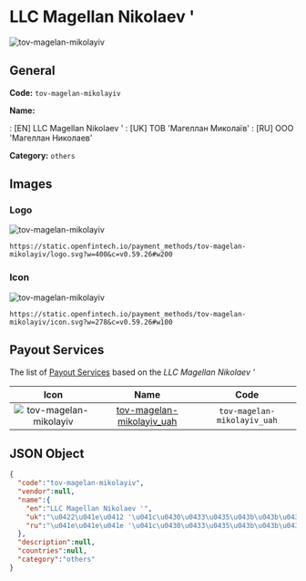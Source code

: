 
# LLC Magellan Nikolaev ' 
![tov-magelan-mikolayiv](https://static.openfintech.io/payment_methods/tov-magelan-mikolayiv/logo.svg?w=400&c=v0.59.26#w200)  

## General 
**Code:** `tov-magelan-mikolayiv` 
 
**Name:** 
 
:	[EN] LLC Magellan Nikolaev ' 
:	[UK] ТОВ 'Магеллан Миколаїв' 
:	[RU] ООО 'Магеллан Николаев' 
 
**Category:** `others` 
 

## Images 

### Logo 
![tov-magelan-mikolayiv](https://static.openfintech.io/payment_methods/tov-magelan-mikolayiv/logo.svg?w=400&c=v0.59.26#w200)  

```
https://static.openfintech.io/payment_methods/tov-magelan-mikolayiv/logo.svg?w=400&c=v0.59.26#w200
```  

### Icon 
![tov-magelan-mikolayiv](https://static.openfintech.io/payment_methods/tov-magelan-mikolayiv/icon.svg?w=278&c=v0.59.26#w100)  

```
https://static.openfintech.io/payment_methods/tov-magelan-mikolayiv/icon.svg?w=278&c=v0.59.26#w100
```  

## Payout Services 
 
The list of [Payout Services](/payout-services/) based on the _LLC Magellan Nikolaev '_ 

|Icon|Name|Code| 
|:---:|:---:|:---:| 
|![tov-magelan-mikolayiv](https://static.openfintech.io/payout_methods/tov-magelan-mikolayiv/icon.svg?w=278&c=v0.59.26#w40) |[tov-magelan-mikolayiv_uah](/payout-services/tov-magelan-mikolayiv_uah/)|`tov-magelan-mikolayiv_uah`| 
 

## JSON Object 

```json
{
  "code":"tov-magelan-mikolayiv",
  "vendor":null,
  "name":{
    "en":"LLC Magellan Nikolaev '",
    "uk":"\u0422\u041e\u0412 '\u041c\u0430\u0433\u0435\u043b\u043b\u0430\u043d \u041c\u0438\u043a\u043e\u043b\u0430\u0457\u0432'",
    "ru":"\u041e\u041e\u041e '\u041c\u0430\u0433\u0435\u043b\u043b\u0430\u043d \u041d\u0438\u043a\u043e\u043b\u0430\u0435\u0432'"
  },
  "description":null,
  "countries":null,
  "category":"others"
}
```  
